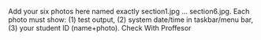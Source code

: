 Add your six photos here named exactly section1.jpg ... section6.jpg.
Each photo must show: (1) test output, (2) system date/time in taskbar/menu bar, (3) your student ID (name+photo).
Check With Proffesor
